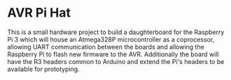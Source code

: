 # AVR Pi Hat
This is a small hardware project to build a daughterboard for the Raspberry Pi 3 which will house an Atmega328P microcontroller as a coprocessor, allowing UART communication between the boards and allowing the Raspberry Pi to flash new firmware to the AVR. Additionally the board will have the R3 headers common to Arduino and extend the Pi's headers to be available for prototyping.